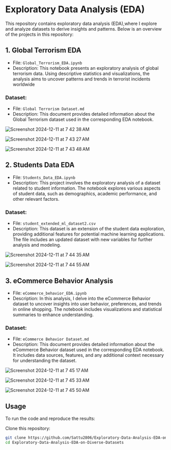 # Exploratory Data Analysis (EDA)

This repository contains exploratory data analysis (EDA),where I explore and analyze datasets to derive insights and patterns. Below is an overview of the projects in this repository:

## 1. Global Terrorism EDA

- File: `Global_Terrorism_EDA.ipynb`
- Description: This notebook presents an exploratory analysis of global terrorism data. Using descriptive statistics and visualizations, the analysis aims to uncover patterns and trends in terrorist incidents worldwide

### Dataset:
- File: `Global Terrorism Dataset.md`
- Description: This document provides detailed information about the Global Terrorism dataset used in the corresponding EDA notebook.

![Screenshot 2024-12-11 at 7 42 38 AM](https://github.com/user-attachments/assets/6f76ebbf-b211-4ce5-9eef-907168ecc858)

![Screenshot 2024-12-11 at 7 43 27 AM](https://github.com/user-attachments/assets/ad1e6ef3-ed6c-415d-b507-4010ae230e6a)

![Screenshot 2024-12-11 at 7 43 48 AM](https://github.com/user-attachments/assets/382cbdda-0a8d-4b09-a62e-da59a5018330)


## 2. Students Data EDA

- File: `Students_Data_EDA.ipynb`
- Description: This project involves the exploratory analysis of a dataset related to student information. The notebook explores various aspects of student data, such as demographics, academic performance, and other relevant factors.

### Dataset:

- File: `student_extended_ml_dataset2.csv`
- Description: This dataset is an extension of the student data exploration, providing additional features for potential machine learning applications. The file includes an updated dataset with new variables for further analysis and modeling.

![Screenshot 2024-12-11 at 7 44 35 AM](https://github.com/user-attachments/assets/96c44f85-97b7-45eb-a79b-2e8c471eeca4)

![Screenshot 2024-12-11 at 7 44 55 AM](https://github.com/user-attachments/assets/1e5e826d-9d46-4455-9b3c-9c56c0b5f40d)

## 3. eCommerce Behavior Analysis

- File: `eCommerce_behavior_EDA.ipynb`
- Description: In this analysis, I delve into the eCommerce Behavior dataset to uncover insights into user behavior, preferences, and trends in online shopping. The notebook includes visualizations and statistical summaries to enhance understanding.

### Dataset:
- File: `eCommerce Behavior Dataset.md`
- Description: This document provides detailed information about the eCommerce Behavior dataset used in the corresponding EDA notebook. It includes data sources, features, and any additional context necessary for understanding the dataset.

![Screenshot 2024-12-11 at 7 45 17 AM](https://github.com/user-attachments/assets/f9701005-fa51-4fac-87f3-1bd9465900d3)

![Screenshot 2024-12-11 at 7 45 33 AM](https://github.com/user-attachments/assets/fa4c03a6-5b1e-4ff3-b154-d0165e3db291)

![Screenshot 2024-12-11 at 7 45 50 AM](https://github.com/user-attachments/assets/7baf506a-4ca5-43af-b773-f176c53c8502)

## Usage

To run the code and reproduce the results:

Clone this repository:

```bash
git clone https://github.com/Sattu2806/Exploratory-Data-Analysis-EDA-on-Diverse-Datasets
cd Exploratory-Data-Analysis-EDA-on-Diverse-Datasets
```
